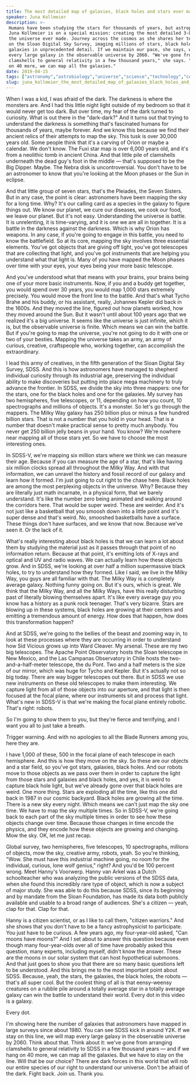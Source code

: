 ```yaml
---
title: The most detailed map of galaxies, black holes and stars ever made
speaker: Juna Kollmeier
description: >-
 Humans have been studying the stars for thousands of years, but astrophysicist
 Juna Kollmeier is on a special mission: creating the most detailed 3-D maps of
 the universe ever made. Journey across the cosmos as she shares her team's work
 on the Sloan Digital Sky Survey, imaging millions of stars, black holes and
 galaxies in unprecedented detail. If we maintain our pace, she says, we can map
 every large galaxy in the observable universe by 2060. "We've gone from arranging
 clamshells to general relativity in a few thousand years," she says. "If we hang
 on 40 more, we can map all the galaxies."
date: 2019-04-15
tags: ["astronomy","astrobiology","universe","science","technology","cosmos","planets","discovery","visualizations","physics","space"]
slug: juna_kollmeier_the_most_detailed_map_of_galaxies_black_holes_and_stars_ever_made
---
```


When I was a kid, I was afraid of the dark. The darkness is where the monsters are. And I
had this little night light outside of my bedroom so that it would never get too dark. But
over time, my fear of the dark turned to curiosity. What is out there in the "dark-dark?"
And it turns out that trying to understand the darkness is something that's fascinated
humans for thousands of years, maybe forever. And we know this because we find their
ancient relics of their attempts to map the sky. This tusk is over 30,000 years old. Some
people think that it's a carving of Orion or maybe a calendar. We don't know. The Fuxi
star map is over 6,000 years old, and it's from a neolithic tomb in ancient China. And
that little pile of clamshells underneath the dead guy's foot in the middle — that's
supposed to be the Big Dipper. Maybe. The Nebra disk is uncontroversial. You don't have to
be an astronomer to know that you're looking at the Moon phases or the Sun in
eclipse.

And that little group of seven stars, that's the Pleiades, the Seven Sisters. But in any
case, the point is clear: astronomers have been mapping the sky for a long time. Why? It's
our calling card as a species in the galaxy to figure things out. We know our planet, we
cure our diseases, we cook our food, we leave our planet. But it's not easy. Understanding
the universe is battle. It is unrelenting, it is time-varying, and it is one we are all in
together. It is a battle in the darkness against the darkness. Which is why Orion has
weapons. In any case, if you're going to engage in this battle, you need to know the
battlefield. So at its core, mapping the sky involves three essential elements. You've got
objects that are giving off light, you've got telescopes that are collecting that light,
and you've got instruments that are helping you understand what that light is. Many of you
have mapped the Moon phases over time with your eyes, your eyes being your more basic
telescope.

And you've understood what that means with your brains, your brains being one of your more
basic instruments. Now, if you and a buddy get together, you would spend over 30 years,
you would map 1,000 stars extremely precisely. You would move the front line to the
battle. And that's what Tycho Brahe and his buddy, or his assistant, really, Johannes
Kepler did back in the 1600s. And they moved the line, figured out how planets worked, how
they moved around the Sun. But it wasn't until about 100 years ago that we realized it's a
big universe. It seems like the universe is just infinite, which it is, but the observable
universe is finite. Which means we can win the battle. But if you're going to map the
universe, you're not going to do it with one or two of your besties. Mapping the universe
takes an army, an army of curious, creative, craftspeople who, working together, can
accomplish the extraordinary.

I lead this army of creatives, in the fifth generation of the Sloan Digital Sky Survey,
SDSS. And this is how astronomers have managed to shepherd individual curiosity through
its industrial age, preserving the individual ability to make discoveries but putting into
place mega machinery to truly advance the frontier. In SDSS, we divide the sky into three
mappers: one for the stars, one for the black holes and one for the galaxies. My survey
has two hemispheres, five telescopes, or 11, depending on how you count, 10 spectrographs
and millions of objects. It's a monster. So let's go through the mappers. The Milky Way
galaxy has 250 billion plus or minus a few hundred billion stars. That is not a number
that you hold in your head. That is a number that doesn't make practical sense to pretty
much anybody. You never get 250 billion jelly beans in your hand. You know? We're nowhere
near mapping all of those stars yet. So we have to choose the most interesting
ones.

In SDSS-V, we're mapping six million stars where we think we can measure their age.
Because if you can measure the age of a star, that's like having six million clocks spread
all throughout the Milky Way. And with that information, we can unravel the history and
fossil record of our galaxy and learn how it formed. I'm just going to cut right to the
chase here. Black holes are among the most perplexing objects in the universe. Why?
Because they are literally just math incarnate, in a physical form, that we barely
understand. It's like the number zero being animated and walking around the corridors
here. That would be super weird. These are weirder. And it's not just like a basketball
that you smoosh down into a little point and it's super dense and that's weird. No,
smooshed basketballs have a surface. These things don't have surfaces, and we know that
now. Because we've seen it. Or the lack of it.

What's really interesting about black holes is that we can learn a lot about them by
studying the material just as it passes through that point of no information return.
Because at that point, it's emitting lots of X-rays and optical and UV and radio waves. We
can actually learn how these objects grow. And in SDSS, we're looking at over half a
million supermassive black holes, to try to understand how they formed. Like I said, we
live in the Milky Way, you guys are all familiar with that. The Milky Way is a completely
average galaxy. Nothing funny going on. But it's ours, which is great. We think that the
Milky Way, and all the Milky Ways, have this really disturbing past of literally blowing
themselves apart. It's like every average guy you know has a history as a punk rock
teenager. That's very bizarre. Stars are blowing up in these systems, black holes are
growing at their centers and emitting a tremendous amount of energy. How does that happen,
how does this transformation happen?

And at SDSS, we're going to the bellies of the beast and zooming way in, to look at these
processes where they are occurring in order to understand how Sid Vicious grows up into
Ward Cleaver. My arsenal. These are my two big telescopes. The Apache Point Observatory
hosts the Sloan telescope in New Mexico, and the Las Campanas Observatory in Chile hosts
the two-and-a-half-meter telescope, the du Pont. Two and a half meters is the size of our
mirror, which was huge for Tycho and Kepler. But it's actually not so big today. There are
way bigger telescopes out there. But in SDSS we use new instruments on these old
telescopes to make them interesting. We capture light from all of those objects into our
aperture, and that light is then focused at the focal plane, where our instruments sit and
process that light. What's new in SDSS-V is that we're making the focal plane entirely
robotic. That's right: robots.

So I'm going to show them to you, but they're fierce and terrifying, and I want you all to
just take a breath. 

Trigger warning. And with no apologies to all the Blade Runners among you, here they
are.

I have 1,000 of these, 500 in the focal plane of each telescope in each hemisphere. And
this is how they move on the sky. So these are our objects and a star field, so you've got
stars, galaxies, black holes. And our robots move to those objects as we pass over them in
order to capture the light from those stars and galaxies and black holes, and yes, it is
weird to capture black hole light, but we've already gone over that black holes are
weird. One more thing. Stars are exploding all the time, like this one did back in 1987 in
our cosmic backyard. Black holes are growing all the time. There is a new sky every night.
Which means we can't just map the sky one time. We have to map the sky multiple times. So
in SDSS-V, we're going back to each part of the sky multiple times in order to see how
these objects change over time. Because those changes in time encode the physics, and they
encode how these objects are growing and changing. Mow the sky. OK, let me just
recap.

Global survey, two hemispheres, five telescopes, 10 spectrographs, millions of objects,
mow the sky, creative army, robots, yeah. So you're thinking, "Wow. She must have this
industrial machine going, no room for the individual, curious, lone wolf genius," right?
And you'd be 100 percent wrong. Meet Hanny's Voorwerp. Hanny van Arkel was a Dutch
schoolteacher who was analyzing the public versions of the SDSS data, when she found this
incredibly rare type of object, which is now a subject of major study. She was able to do
this because SDSS, since its beginning and by mandate from the Sloan Foundation, has made
its data both publicly available and usable to a broad range of audiences. She's a citizen
— yeah, clap for that. Clap for that.

Hanny is a citizen scientist, or as I like to call them, "citizen warriors." And she shows
that you don't have to be a fancy astrophysicist to participate. You just have to be
curious. A few years ago, my four-year-old asked, "Can moons have moons?" And I set about
to answer this question because even though many four-year-olds over all of time have
probably asked this question, many experts, including myself, didn't know the answer.
These are the moons in our solar system that can host hypothetical submoons. And that just
goes to show you that there are so many basic questions left to be understood. And this
brings me to the most important point about SDSS. Because, yeah, the stars, the galaxies,
the black holes, the robots — that's all super cool. But the coolest thing of all is that
eensy-weensy creatures on a rubble pile around a totally average star in a totally average
galaxy can win the battle to understand their world. Every dot in this video is a
galaxy.

Every dot.

I'm showing here the number of galaxies that astronomers have mapped in large surveys
since about 1980. You can see SDSS kick in around Y2K. If we stay on this line, we will
map every large galaxy in the observable universe by 2060. Think about that. Think about
it: we've gone from arranging clamshells to general relativity to SDSS in a few thousand
years — and if we hang on 40 more, we can map all the galaxies. But we have to stay on the
line. Will that be our choice? There are dark forces in this world that will rob our entire
species of our right to understand our universe. Don't be afraid of the dark. Fight back.
Join us. Thank you.

<!--
ad_duration=3.33
comment_count=59
event="TED2019"
external_start_time=0
has_talk_citation=1
intro_duration=11.82
is_subtitle_required="False"
is_talk_featured="True"
language="en"
language_swap="False"
native_language="en"
number_of_related_talks=6
number_of_speakers=1
number_of_subtitled_videos=17
number_of_tags=11
number_of_talk_download_languages=17
number_of_talk_more_resources=0
number_of_talk_recommendations=0
number_of_talks_take_actions=1
post_ad_duration=0.83
published_timestamp="2019-06-07 14:48:13"
recording_date="2019-04-15"
speaker_description="Theoretical astrophysicist"
speaker_is_published=1
speaker_name="Juna Kollmeier"
talk_more_resources=[]
talk_name="The most detailed map of galaxies, black holes and stars ever made"
talks_tags=["astronomy","astrobiology","universe","science","technology","cosmos","planets","discovery","visualizations","physics","space"]
url_audio="https://download.ted.com/talks/JunaKollmeier_2019.mp3?apikey=acme-roadrunner"
url_photo_speaker="https://pe.tedcdn.com/images/ted/309b6f805a041bc9a6a25757d7901625450ff56a_254x191.jpg"
url_photo_talk="https://s3.amazonaws.com/talkstar-photos/uploads/18e75a49-279a-4109-81cd-9ffe5aaca9b2/JunaKollmeier_2019-embed.jpg"
url_webpage="https://www.ted.com/talks/juna_kollmeier_the_most_detailed_map_of_galaxies_black_holes_and_stars_ever_made"
video_type_name="TED Stage Talk"
-->